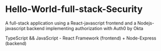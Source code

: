 # Hello-World-full-stack-Security
A full-stack application using a React-javascript frontend and a Nodejs-javascript backend implementing authorization with Auth0 by Okta

TypeScript && JavaScript - React Framework (frontend) + Node-Express (backend)